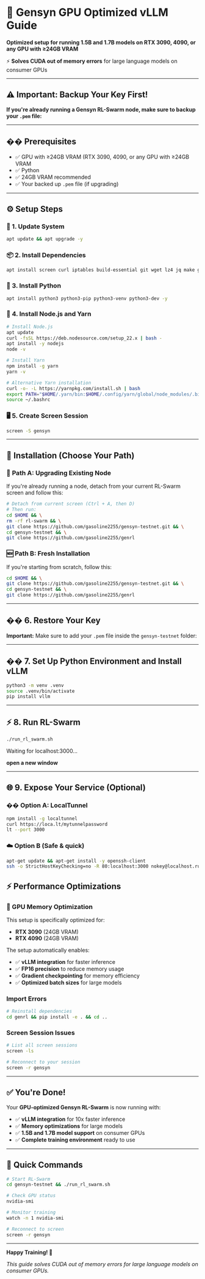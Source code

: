 # 🚀 Gensyn GPU Optimized vLLM Guide

**Optimized setup for running 1.5B and 1.7B models on RTX 3090, 4090, or any GPU with ≥24GB VRAM**

⚡️ **Solves CUDA out of memory errors** for large language models on consumer GPUs

---

## ⚠️ Important: Backup Your Key First!

**If you're already running a Gensyn RL-Swarm node, make sure to backup your `.pem` file:**

---

## �� Prerequisites

* ✅ GPU with ≥24GB VRAM (RTX 3090, 4090, or any GPU with ≥24GB VRAM
* ✅ Python
* ✅ 24GB VRAM recommended
* ✅ Your backed up `.pem` file (if upgrading)

---

## ⚙️ Setup Steps

### 🔧 1. Update System

```bash
apt update && apt upgrade -y
```

### 📦 2. Install Dependencies

```bash
apt install screen curl iptables build-essential git wget lz4 jq make gcc nano automake autoconf tmux htop nvme-cli libgbm1 pkg-config libssl-dev libleveldb-dev tar clang bsdmainutils ncdu unzip libleveldb-dev -y
```

### 🐍 3. Install Python

```bash
apt install python3 python3-pip python3-venv python3-dev -y
```

### 📱 4. Install Node.js and Yarn

```bash
# Install Node.js
apt update
curl -fsSL https://deb.nodesource.com/setup_22.x | bash -
apt install -y nodejs
node -v

# Install Yarn
npm install -g yarn
yarn -v

# Alternative Yarn installation
curl -o- -L https://yarnpkg.com/install.sh | bash
export PATH="$HOME/.yarn/bin:$HOME/.config/yarn/global/node_modules/.bin:$PATH"
source ~/.bashrc
```

### 🖥️ 5. Create Screen Session

```bash
screen -S gensyn
```

---

## 🚀 Installation (Choose Your Path)

### 🔄 **Path A: Upgrading Existing Node**

If you're already running a node, detach from your current RL-Swarm screen and follow this:

```bash
# Detach from current screen (Ctrl + A, then D)
# Then run:
cd $HOME && \
rm -rf rl-swarm && \
git clone https://github.com/gasoline2255/gensyn-testnet.git && \
cd gensyn-testnet && \
git clone https://github.com/gasoline2255/genrl
```

### 🆕 **Path B: Fresh Installation**

If you're starting from scratch, follow this:

```bash
cd $HOME && \
git clone https://github.com/gasoline2255/gensyn-testnet.git && \
cd gensyn-testnet && \
git clone https://github.com/gasoline2255/genrl
```

---

## �� 6. Restore Your Key

**Important:** Make sure to add your `.pem` file inside the `gensyn-testnet` folder:

---

## �� 7. Set Up Python Environment and Install vLLM

```bash
python3 -m venv .venv
source .venv/bin/activate
pip install vllm
```

---

## ⚡ 8. Run RL-Swarm

```bash
./run_rl_swarm.sh
```

Waiting for localhost:3000...

**open a new window**

---

## 🌐 9. Expose Your Service (Optional)

### �� Option A: LocalTunnel

```bash
npm install -g localtunnel
curl https://loca.lt/mytunnelpassword
lt --port 3000
```
### ☁️ Option B (Safe & quick)
```bash
apt-get update && apt-get install -y openssh-client
ssh -o StrictHostKeyChecking=no -R 80:localhost:3000 nokey@localhost.run
```

## ⚡ Performance Optimizations

### 🎯 GPU Memory Optimization

This setup is specifically optimized for:
- **RTX 3090** (24GB VRAM)
- **RTX 4090** (24GB VRAM)

The setup automatically enables:
- ✅ **vLLM integration** for faster inference
- ✅ **FP16 precision** to reduce memory usage
- ✅ **Gradient checkpointing** for memory efficiency
- ✅ **Optimized batch sizes** for large models

### Import Errors

```bash
# Reinstall dependencies
cd genrl && pip install -e . && cd ..
```

### Screen Session Issues

```bash
# List all screen sessions
screen -ls

# Reconnect to your session
screen -r gensyn
```

---

## ✅ You're Done!

Your **GPU-optimized Gensyn RL-Swarm** is now running with:

- ✅ **vLLM integration** for 10x faster inference
- ✅ **Memory optimizations** for large models
- ✅ **1.5B and 1.7B model support** on consumer GPUs
- ✅ **Complete training environment** ready to use

---

## 🎯 Quick Commands

```bash
# Start RL-Swarm
cd gensyn-testnet && ./run_rl_swarm.sh

# Check GPU status
nvidia-smi

# Monitor training
watch -n 1 nvidia-smi

# Reconnect to screen
screen -r gensyn
```

---

**Happy Training! 🚀**

*This guide solves CUDA out of memory errors for large language models on consumer GPUs.*
